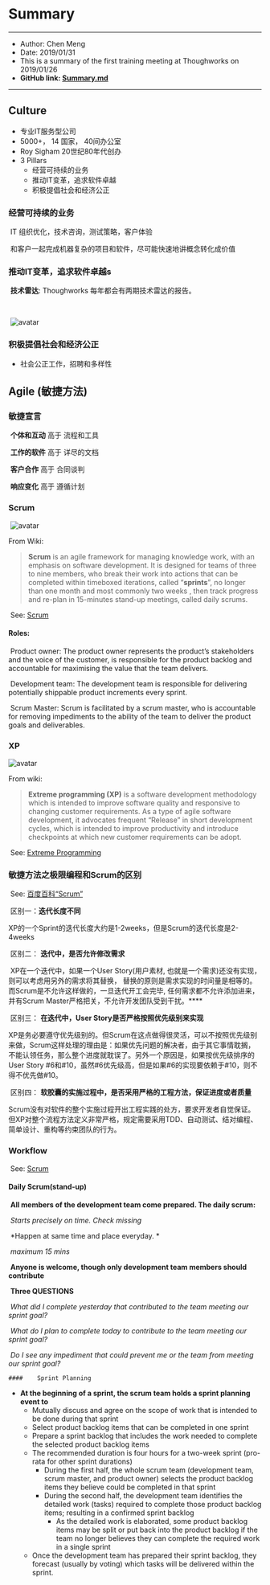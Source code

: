              

# Summary

----------------------------------------------------------------------------------------------------------------------------

 - Author: Chen Meng
 - Date: 2019/01/31
 - This is a summary of the first training meeting at Thoughworks on 2019/01/26
 - **GitHub link: [Summary.md](https://github.com/NickMengChen/Summary_Jan2019.git)**

----------------------------------------------------------------------------------------------------------------------------



## Culture

- 专业IT服务型公司
- 5000+， 14 国家， 40间办公室
- Roy Sigham 20世纪80年代创办
- 3 Pillars
  - 经营可持续的业务
  - 推动IT变革，追求软件卓越
  - 积极提倡社会和经济公正



### 经营可持续的业务

​	IT 组织优化，技术咨询，测试策略，客户体验

​	和客户一起完成机器复杂的项目和软件，尽可能快速地讲概念转化成价值

### 推动IT变革，追求软件卓越s

​	**技术雷达**: Thoughworks 每年都会有两期技术雷达的报告。

​	

​	![avatar](https://raw.githubusercontent.com/NickMengChen/Summary_Jan2019/master/pic/Tec.png)



### 积极提倡社会和经济公正

- 社会公正工作，招聘和多样性

## Agile (敏捷方法)

### 敏捷宣言

​	**个体和互动** 高于 流程和工具

​	**工作的软件** 高于 详尽的文档

​	**客户合作** 高于 合同谈判

​	**响应变化** 高于 遵循计划

### Scrum

​	![avatar](https://raw.githubusercontent.com/NickMengChen/Summary_Jan2019/master/pic/Scrum.png)	

From Wiki: 

> **Scrum** is an agile framework for managing knowledge work, with an emphasis on software development. It is designed for teams of three to nine members, who break their work into actions that can be completed within timeboxed iterations, called “**sprints**”, no longer than one month and most commonly two weeks , then track progress and re-plan in 15-minutes stand-up meetings, called daily scrums.​	

​	See: [Scrum](https://en.wikipedia.org/wiki/Scrum_(software_development))

#### Roles: 

​	Product owner: The product owner represents the product’s stakeholders and the voice of the customer, is responsible for the product backlog and accountable for maximising the value that the team delivers.

​	Development team: The development team is responsible for delivering potentially shippable product increments every sprint. 

​	Scrum Master: Scrum is facilitated by a scrum master, who is accountable for removing impediments to the ability of the team to deliver the product goals and deliverables. 

### XP 

![avatar](https://raw.githubusercontent.com/NickMengChen/Summary_Jan2019/master/pic/xp.png)

From wiki:

> **Extreme programming (XP)** is a software development methodology which is intended to improve software quality and responsive to changing customer requirements. As a type of agile software development, it advocates frequent “Release” in short development cycles, which is intended to improve productivity and introduce checkpoints at which new customer requirements can be adopt. 

​	See: [Extreme Programming](https://en.wikipedia.org/wiki/Extreme_programming)

### 敏捷方法之极限编程和Scrum的区别 

​	See: [百度百科“Scrum”](https://baike.baidu.com/item/Scrum/1698901?fr=aladdin)

​	区别一：**迭代长度不同**

​		XP的一个Sprint的迭代长度大约是1-2weeks，但是Scrum的迭代长度是2-4weeks

​	区别二： **迭代中，是否允许修改需求**

​		XP在一个迭代中，如果一个User Story(用户素材, 也就是一个需求)还没有实现， 则可以考虑用另外的需求将其替换， 替换的原则是需求实现的时间量是相等的。而Scrum是不允许这样做的，一旦迭代开工会完毕, 任何需求都不允许添加进来，并有Scrum Master严格把关，不允许开发团队受到干扰。****

​	区别三： **在迭代中，User Story是否严格按照优先级别来实现**

​		XP是务必要遵守优先级别的。但Scrum在这点做得很灵活，可以不按照优先级别来做，Scrum这样处理的理由是：如果优先问题的解决者，由于其它事情耽搁，不能认领任务，那么整个进度就耽误了。另外一个原因是，如果按优先级排序的User Story #6和#10，虽然#6优先级高，但是如果#6的实现要依赖于#10，则不得不优先做#10。

​	区别四： **软胶囊的实施过程中，是否采用严格的工程方法，保证进度或者质量**

​		Scrum没有对软件的整个实施过程开出工程实践的处方，要求开发者自觉保证。但XP对整个流程方法定义非常严格，规定需要采用TDD、自动测试、结对编程、简单设计、重构等约束团队的行为。

### Workflow

​	See: [Scrum](https://en.wikipedia.org/wiki/Scrum_(software_development))

#### 	Daily Scrum(stand-up)

​		**All members of the development team come prepared. The daily scrum:**

​			*Starts precisely on time. Check missing*

​			*Happen at same time and place everyday. *

​			*maximum 15 mins*

​		**Anyone is welcome, though only development team members should contribute**

​		**Three QUESTIONS**

​			*What did I complete yesterday that contributed to the team meeting our sprint goal?*

​			*What do I plan to complete today to contribute to the team meeting our sprint goal?*

​			*Do I see any impediment that could prevent me or the team from meeting our sprint goal?*

	#### 	Sprint Planning

- **At the beginning of a sprint, the scrum team holds a sprint planning event to**
  - Mutually discuss and agree on the scope of work that is intended to be done during that sprint
  - Select product backlog items that can be completed in one sprint
  - Prepare a sprint backlog that includes the work needed to complete the selected product backlog items
  - The recommended duration is four hours for a two-week sprint (pro-rata for other sprint durations)
    - During the first half, the whole scrum team (development team, scrum master, and product owner) selects the product backlog items they believe could be completed in that sprint
    - During the second half, the development team identifies the detailed work (tasks) required to complete those product backlog items; resulting in a confirmed sprint backlog
      - As the detailed work is elaborated, some product backlog items may be split or put back into the product backlog if the team no longer believes they can complete the required work in a single sprint
  - Once the development team has prepared their sprint backlog, they forecast (usually by voting) which tasks will be delivered within the sprint.













